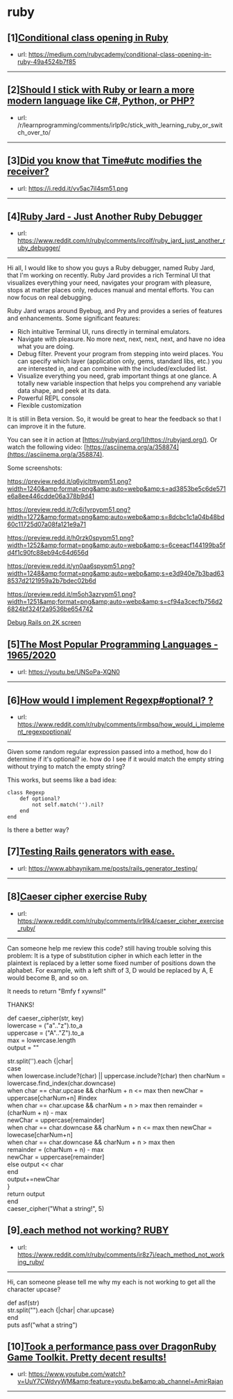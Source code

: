 # ruby
## [1][Conditional class opening in Ruby](https://www.reddit.com/r/ruby/comments/irtuw8/conditional_class_opening_in_ruby/)
- url: https://medium.com/rubycademy/conditional-class-opening-in-ruby-49a4524b7f85
---

## [2][Should I stick with Ruby or learn a more modern language like C#, Python, or PHP?](https://www.reddit.com/r/ruby/comments/irxxwb/should_i_stick_with_ruby_or_learn_a_more_modern/)
- url: /r/learnprogramming/comments/irlp9c/stick_with_learning_ruby_or_switch_over_to/
---

## [3][Did you know that Time#utc modifies the receiver?](https://www.reddit.com/r/ruby/comments/irkhj2/did_you_know_that_timeutc_modifies_the_receiver/)
- url: https://i.redd.it/vv5ac7il4sm51.png
---

## [4][Ruby Jard - Just Another Ruby Debugger](https://www.reddit.com/r/ruby/comments/ircolf/ruby_jard_just_another_ruby_debugger/)
- url: https://www.reddit.com/r/ruby/comments/ircolf/ruby_jard_just_another_ruby_debugger/
---
Hi all, I would like to show you guys a Ruby debugger, named Ruby  Jard, that I'm working on recently. Ruby Jard provides a rich Terminal  UI that visualizes everything your need, navigates your program with  pleasure, stops at matter places only, reduces manual and mental  efforts. You can now focus on real debugging.

Ruby Jard wraps around Byebug, and Pry and provides a series of features and enhancements. Some significant features:

* Rich intuitive Terminal UI, runs directly in terminal emulators.
* Navigate with pleasure. No more next, next, next, next, and have no idea what you are doing.
* Debug filter. Prevent your program from stepping into weird places.  You can specify which layer (application only, gems, standard libs,  etc.) you are interested in, and can combine with the included/excluded  list.
* Visualize everything you need, grab important things at one glance. A  totally new variable inspection that helps you comprehend any variable  data shape, and peek at its data.
* Powerful REPL console
* Flexible customization

It is still in Beta version. So, it would be great to hear the feedback so that I can improve it in the future.

You can see it in action at [https://rubyjard.org/](https://rubyjard.org/). Or watch the following video: [https://asciinema.org/a/358874](https://asciinema.org/a/358874).

Some screenshots:

https://preview.redd.it/q6yjcltmypm51.png?width=1240&amp;format=png&amp;auto=webp&amp;s=ad3853be5c6de571e6a8ee446cdde06a378b9d41

https://preview.redd.it/7c6i1yrpypm51.png?width=1272&amp;format=png&amp;auto=webp&amp;s=8dcbc1c1a04b48bd60c11725d07a08fa121e9a71

https://preview.redd.it/h0rzk0spypm51.png?width=1252&amp;format=png&amp;auto=webp&amp;s=6ceeacf144199ba5fd4f1c90fc88eb94c64d656d

https://preview.redd.it/yn0aa6spypm51.png?width=1248&amp;format=png&amp;auto=webp&amp;s=e3d940e7b3bad638537d2121959a2b7bdec02b6d

https://preview.redd.it/m5oh3azrypm51.png?width=1251&amp;format=png&amp;auto=webp&amp;s=cf94a3cecfb756d26824bf324f2a9536be654742

[Debug Rails on 2K screen](https://preview.redd.it/f0mt8bzsypm51.png?width=2559&amp;format=png&amp;auto=webp&amp;s=ca3522c663fa6f1b102ae5498d8db853f1137760)
## [5][The Most Popular Programming Languages - 1965/2020](https://www.reddit.com/r/ruby/comments/irh1dr/the_most_popular_programming_languages_19652020/)
- url: https://youtu.be/UNSoPa-XQN0
---

## [6][How would I implement Regexp#optional? ?](https://www.reddit.com/r/ruby/comments/irmbsq/how_would_i_implement_regexpoptional/)
- url: https://www.reddit.com/r/ruby/comments/irmbsq/how_would_i_implement_regexpoptional/
---
Given some random regular expression passed into a method, how do I determine if it's optional? ie. how do I see if it would match the empty string without trying to match the empty string?

This works, but seems like a bad idea:

    class Regexp
        def optional?
            not self.match('').nil?
        end
    end

Is there a better way?
## [7][Testing Rails generators with ease.](https://www.reddit.com/r/ruby/comments/ir8tor/testing_rails_generators_with_ease/)
- url: https://www.abhaynikam.me/posts/rails_generator_testing/
---

## [8][Caeser cipher exercise Ruby](https://www.reddit.com/r/ruby/comments/ir9lk4/caeser_cipher_exercise_ruby/)
- url: https://www.reddit.com/r/ruby/comments/ir9lk4/caeser_cipher_exercise_ruby/
---
Can someone help me review this code? still having trouble solving this problem: It is a type of substitution cipher in which each letter in the plaintext is replaced by a letter some fixed number of positions down the alphabet. For example, with a left shift of 3, D would be replaced by A, E would become B, and so on. 

It needs to return "Bmfy f xywnsl!"

THANKS!

def caeser\_cipher(str, key)  
 lowercase = ("a".."z").to\_a  
 uppercase = ("A".."Z").to\_a  
 max = lowercase.length   
 output = ""  
   
   
str.split('').each {|char|   
case  
 when lowercase.include?(char) || uppercase.include?(char) then charNum = lowercase.find\_index(char.downcase)   
 when char == char.upcase &amp;&amp; charNum + n &lt;= max then newChar = uppercase\[charNum+n\] #index  
 when char == char.upcase &amp;&amp; charNum + n &gt; max then remainder = (charNum + n) - max   
 newChar = uppercase\[remainder\]   
 when char == char.downcase &amp;&amp; charNum + n &lt;= max then newChar = lowecase\[charNum+n\]  
 when char == char.downcase &amp;&amp; charNum + n &gt; max then   
remainder = (charNum + n) - max  
newChar = uppercase\[remainder\]   
 else output &lt;&lt; char  
 end  
 output+=newChar  
}  
 return output  
end  
caeser\_cipher("What a string!", 5)
## [9][.each method not working? RUBY](https://www.reddit.com/r/ruby/comments/ir8z7j/each_method_not_working_ruby/)
- url: https://www.reddit.com/r/ruby/comments/ir8z7j/each_method_not_working_ruby/
---
Hi, can someone please tell me why my each is not working to get all the character upcase? 

def asf(str)  
str.split("").each {|char| char.upcase}  
end   
puts asf("what a string")
## [10][Took a performance pass over DragonRuby Game Toolkit. Pretty decent results!](https://www.reddit.com/r/ruby/comments/iqrddq/took_a_performance_pass_over_dragonruby_game/)
- url: https://www.youtube.com/watch?v=UuY7CWdvyWM&amp;feature=youtu.be&amp;ab_channel=AmirRajan
---

